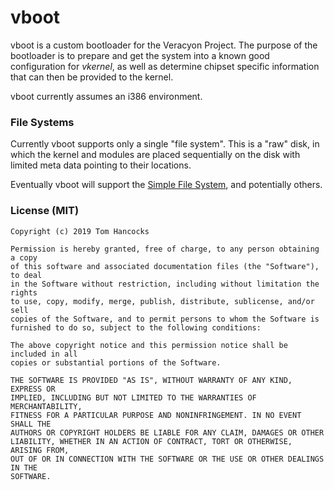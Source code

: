 # vboot
vboot is a custom bootloader for the Veracyon Project. The purpose of the 
bootloader is to prepare and get the system into a known good configuration
for _vkernel_, as well as determine chipset specific information that can then
be provided to the kernel.

vboot currently assumes an i386 environment.

### File Systems
Currently vboot supports only a single "file system". This is a "raw" disk, in
which the kernel and modules are placed sequentially on the disk with limited
meta data pointing to their locations.

Eventually vboot will support the 
[Simple File System](https://wiki.osdev.org/wiki/SFS), and potentially others.


### License (MIT)

```
Copyright (c) 2019 Tom Hancocks

Permission is hereby granted, free of charge, to any person obtaining a copy
of this software and associated documentation files (the "Software"), to deal
in the Software without restriction, including without limitation the rights
to use, copy, modify, merge, publish, distribute, sublicense, and/or sell
copies of the Software, and to permit persons to whom the Software is
furnished to do so, subject to the following conditions:

The above copyright notice and this permission notice shall be included in all
copies or substantial portions of the Software.

THE SOFTWARE IS PROVIDED "AS IS", WITHOUT WARRANTY OF ANY KIND, EXPRESS OR
IMPLIED, INCLUDING BUT NOT LIMITED TO THE WARRANTIES OF MERCHANTABILITY,
FITNESS FOR A PARTICULAR PURPOSE AND NONINFRINGEMENT. IN NO EVENT SHALL THE
AUTHORS OR COPYRIGHT HOLDERS BE LIABLE FOR ANY CLAIM, DAMAGES OR OTHER
LIABILITY, WHETHER IN AN ACTION OF CONTRACT, TORT OR OTHERWISE, ARISING FROM,
OUT OF OR IN CONNECTION WITH THE SOFTWARE OR THE USE OR OTHER DEALINGS IN THE
SOFTWARE.
```
